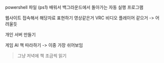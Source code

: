 powershell 파일 (ps1) 배워서 백그라운드에서 돌아가는  자동 실행 프로그램

웹사이트 접속해서 해당자료 표현하기 영상같은거
VRC 비디오 플레이어 같으거 -> 어려울듯

개인 서버 만들기

게임 AI  책 따라하기 -> 이중 가장 쉬어보임 
>그냥 저녁에 책 조금씩 읽기
>
